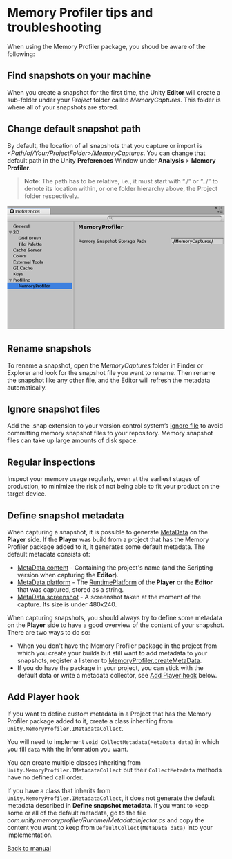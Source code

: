 # Memory Profiler tips and troubleshooting

When using the Memory Profiler package, you shoud be aware of the following:

## Find snapshots on your machine

When you create a snapshot for the first time, the Unity __Editor__ will create a sub-folder under your _Project_ folder called _MemoryCaptures_. This folder is where all of your snapshots are stored.

## Change default snapshot path

By default, the location of all snapshots that you capture or import is _<Path/of/Your/ProjectFolder>/MemoryCaptures_. You can change that default path in the Unity __Preferences__ Window under __Analysis__ > __Memory Profiler__.

> **Note**: The path has to be relative, i.e., it must start with “./” or “../” to denote its location within, or one folder hierarchy above, the Project folder respectively.

![Memory Profiler Preferences](images/MemoryProfilerPreferences.png)

## Rename snapshots

To rename a snapshot, open the _MemoryCaptures_ folder in Finder or Explorer and look for the snapshot file you want to rename. Then rename the snapshot like any other file, and the Editor will refresh the metadata automatically.

## Ignore snapshot files

Add the .snap extension to your version control system’s [ignore file](https://www.atlassian.com/git/tutorials/saving-changes/gitignore) to avoid committing memory snapshot files to your repository. Memory snapshot files can take up large amounts of disk space.

## Regular inspections

Inspect your memory usage regularly, even at the earliest stages of production, to minimize the risk of not being able to fit your product on the target device.

## Define snapshot metadata

When capturing a snapshot, it is possible to generate [MetaData](https://docs.unity3d.com/2018.3/Documentation/ScriptReference/Profiling.Memory.Experimental.MetaData.html) on the __Player__ side. If the __Player__ was build from a project that has the Memory Profiler package added to it, it generates some default metadata.
The default metadata consists of:
* [MetaData.content](https://docs.unity3d.com/2018.3/Documentation/ScriptReference/Profiling.Memory.Experimental.MetaData-content.html) - Containing the project's name (and the Scripting version when capturing the __Editor__).
* [MetaData.platform](https://docs.unity3d.com/2018.3/Documentation/ScriptReference/Profiling.Memory.Experimental.MetaData-platform.html) - The [RuntimePlatform](https://docs.unity3d.com/ScriptReference/RuntimePlatform.html) of the __Player__ or the __Editor__ that was captured, stored as a string.
* [MetaData.screenshot](https://docs.unity3d.com/2018.3/Documentation/ScriptReference/Profiling.Memory.Experimental.MetaData-screenshot.html) - A screenshot taken at the moment of the capture. Its size is under 480x240.

When capturing snapshots, you should always try to define some metadata on the __Player__ side to have a good overview of the content of your snapshot. There are two ways to do so:
* When you don't have the Memory Profiler package in the project from which you create your builds but still want to add metadata to your snapshots, register a listener to [MemoryProfiler.createMetaData](https://docs.unity3d.com/2018.3/Documentation/ScriptReference/Profiling.Memory.Experimental.MemoryProfiler-createMetaData.html).
* If you do have the package in your project, you can stick with the default data or write a metadata collector, see [Add Player hook](#add-player-hook) below.

## Add Player hook

If you want to define custom metadata in a Project that has the Memory Profiler package added to it, create a class inheriting from `Unity.MemoryProfiler.IMetadataCollect`.

You will need to implement `void CollectMetadata(MetaData data)` in which you fill `data` with the information you want.

You can create multiple classes inheriting from `Unity.MemoryProfiler.IMetadataCollect` but their `CollectMetadata` methods have no defined call order.

If you have a class that inherits from `Unity.MemoryProfiler.IMetadataCollect`, it does not generate the default metadata described in __Define snapshot metadata__. If you want to keep some or all of the default metadata, go to the file _com.unity.memoryprofiler/Runtime/MetadataInjector.cs_ and copy the content you want to keep from `DefaultCollect(MetaData data)` into your implementation.



[Back to manual](manual.md)
